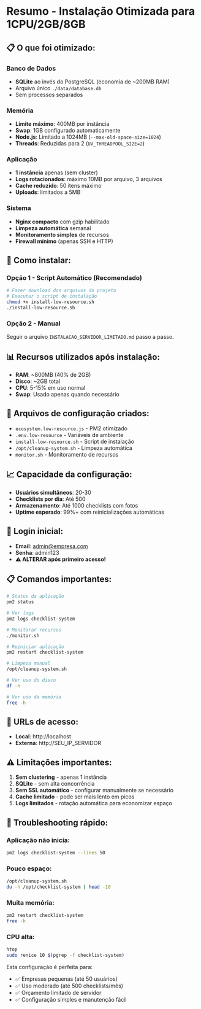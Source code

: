 # Resumo - Instalação Otimizada para 1CPU/2GB/8GB

## 📋 O que foi otimizado:

### Banco de Dados
- **SQLite** ao invés do PostgreSQL (economia de ~200MB RAM)
- Arquivo único `./data/database.db` 
- Sem processos separados

### Memória
- **Limite máximo**: 400MB por instância
- **Swap**: 1GB configurado automaticamente
- **Node.js**: Limitado a 1024MB (`--max-old-space-size=1024`)
- **Threads**: Reduzidas para 2 (`UV_THREADPOOL_SIZE=2`)

### Aplicação
- **1 instância** apenas (sem cluster)
- **Logs rotacionados**: máximo 10MB por arquivo, 3 arquivos
- **Cache reduzido**: 50 itens máximo
- **Uploads**: limitados a 5MB

### Sistema
- **Nginx compacto** com gzip habilitado
- **Limpeza automática** semanal
- **Monitoramento simples** de recursos
- **Firewall mínimo** (apenas SSH e HTTP)

## 🚀 Como instalar:

### Opção 1 - Script Automático (Recomendado)
```bash
# Fazer download dos arquivos do projeto
# Executar o script de instalação
chmod +x install-low-resource.sh
./install-low-resource.sh
```

### Opção 2 - Manual
Seguir o arquivo `INSTALACAO_SERVIDOR_LIMITADO.md` passo a passo.

## 📊 Recursos utilizados após instalação:

- **RAM**: ~800MB (40% de 2GB)
- **Disco**: ~2GB total
- **CPU**: 5-15% em uso normal
- **Swap**: Usado apenas quando necessário

## 🔧 Arquivos de configuração criados:

- `ecosystem.low-resource.js` - PM2 otimizado
- `.env.low-resource` - Variáveis de ambiente
- `install-low-resource.sh` - Script de instalação
- `/opt/cleanup-system.sh` - Limpeza automática
- `monitor.sh` - Monitoramento de recursos

## 📈 Capacidade da configuração:

- **Usuários simultâneos**: 20-30
- **Checklists por dia**: Até 500
- **Armazenamento**: Até 1000 checklists com fotos
- **Uptime esperado**: 99%+ com reinicializações automáticas

## 🔐 Login inicial:
- **Email**: admin@empresa.com  
- **Senha**: admin123
- **⚠️ ALTERAR após primeiro acesso!**

## 📋 Comandos importantes:

```bash
# Status da aplicação
pm2 status

# Ver logs
pm2 logs checklist-system

# Monitorar recursos
./monitor.sh

# Reiniciar aplicação
pm2 restart checklist-system

# Limpeza manual
/opt/cleanup-system.sh

# Ver uso do disco
df -h

# Ver uso da memória
free -h
```

## 🎯 URLs de acesso:
- **Local**: http://localhost
- **Externa**: http://SEU_IP_SERVIDOR

## ⚠️ Limitações importantes:

1. **Sem clustering** - apenas 1 instância
2. **SQLite** - sem alta concorrência 
3. **Sem SSL automático** - configurar manualmente se necessário
4. **Cache limitado** - pode ser mais lento em picos
5. **Logs limitados** - rotação automática para economizar espaço

## 🔧 Troubleshooting rápido:

### Aplicação não inicia:
```bash
pm2 logs checklist-system --lines 50
```

### Pouco espaço:
```bash
/opt/cleanup-system.sh
du -h /opt/checklist-system | head -10
```

### Muita memória:
```bash
pm2 restart checklist-system
free -h
```

### CPU alta:
```bash
htop
sudo renice 10 $(pgrep -f checklist-system)
```

Esta configuração é perfeita para:
- ✅ Empresas pequenas (até 50 usuários)  
- ✅ Uso moderado (até 500 checklists/mês)
- ✅ Orçamento limitado de servidor
- ✅ Configuração simples e manutenção fácil